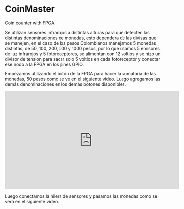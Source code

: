 # CoinMaster
Coin counter with FPGA.

Se utilizan sensores infrarojos a distintas alturas para que detecten las distintas denominaciones de monedas, esto dependera de las divisas que se manejen, en el caso de los pesos Colombianos manejamos 5 monedas distintas, de 50, 100, 200, 500 y 1000 pesos, por lo que usamos 5 emisores de luz infrarojos y 5 fotoreceptores, se alimentan con 12 voltios y se hizo un divisor de tension para sacar solo 5 voltios en cada fotoreceptor y conectar ese nodo a la FPGA en los pines GPIO.

Empezamos utilizando el botón de la FPGA para hacer la sumatoria de las monedas, 50 pesos como se ve en el siguiente video. Luego agregamos las demás denominaciones en los demás botones disponibles.

<iframe width="560" height="315" src="https://youtu.be/QKupDmu2JHQ" frameborder="0" allowfullscreen></iframe>

Luego conectamos la hilera de sensores y pasamos las monedas como se verá en el siguiente video.
